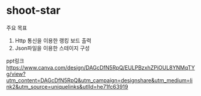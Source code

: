 # shoot-star
주요 목표
1. Http 통신을 이용한 랭킹 보드 출력
2. Json파일을 이용한 스테이지 구성

ppt링크
https://www.canva.com/design/DAGcDfN5RpQ/EULPBzxhZPiOUL8YNMqTYg/view?utm_content=DAGcDfN5RpQ&utm_campaign=designshare&utm_medium=link2&utm_source=uniquelinks&utlId=he71fc63919
